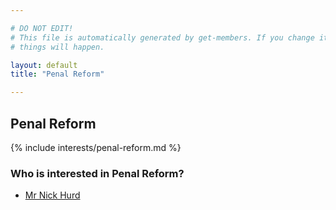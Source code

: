 ```yaml
---

# DO NOT EDIT!
# This file is automatically generated by get-members. If you change it, bad
# things will happen.

layout: default
title: "Penal Reform"

---
```


## Penal Reform

{% include interests/penal-reform.md %}

### Who is interested in Penal Reform?


* [Mr Nick Hurd](/members/mr-nick-hurd.html)
